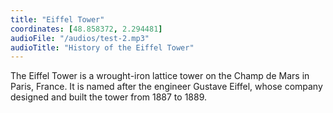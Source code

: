 ```yaml
---
title: "Eiffel Tower"
coordinates: [48.858372, 2.294481]
audioFile: "/audios/test-2.mp3"
audioTitle: "History of the Eiffel Tower"
---
```


The Eiffel Tower is a wrought-iron lattice tower on the Champ de Mars in Paris, France. It is named after the engineer Gustave Eiffel, whose company designed and built the tower from 1887 to 1889.

